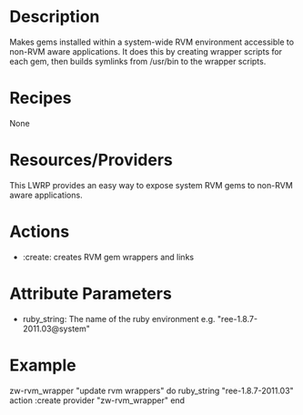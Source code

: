 Description
===========

Makes gems installed within a system-wide RVM environment accessible to non-RVM aware applications.  It does this by creating wrapper scripts for each gem, then builds symlinks from /usr/bin to the wrapper scripts.

Recipes
=======

None

Resources/Providers
===================

This LWRP provides an easy way to expose system RVM gems to non-RVM aware
applications.

# Actions

- :create: creates RVM gem wrappers and links

# Attribute Parameters

- ruby_string: The name of the ruby environment e.g.  "ree-1.8.7-2011.03@system"

# Example

  zw-rvm_wrapper "update rvm wrappers" do
    ruby_string "ree-1.8.7-2011.03"
    action :create
    provider "zw-rvm_wrapper"
  end
